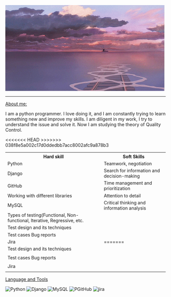 ![Header](https://github.com/11shingo11/11shingo11/blob/main/assets/1fcc.gif)
<hr>
<ins>About me:</ins>

I am a python programmer. I love doing it, and I am constantly trying to learn something new and improve my skills. 
I am diligent in my work, I try to understand the issue and solve it. 
Now I am studying the theory of Quality Control.

<table>

<tr><th>Hard skill</th><th>Soft Skills</th></tr>
<tr><td>Python</td><td>Teamwork, negotiation</td></tr>
<tr><td>Django</td><td>Search for information and decision-making</td></tr>
<tr><td>GitHub</td><td>Time management and prioritization</td></tr> 
<tr><td>Working with different libraries</td><td>Attention to detail</td></tr> 
<tr><td>MySQL</td><td>Critical thinking and information analysis</td></tr> 
<tr><td>Types of testing(Functional, Non-functional, Iterative, Regressive, etc.</td><td></td></tr> 
<<<<<<< HEAD
<tr><td>Test design and its techniques</td><td></td</tr> 
<tr><td>Test cases Bug reports</td><td></td</tr> 
<tr><td>Jira</td><td></td</tr>
=======
<tr><td>Test design and its techniques</td></tr><td></td></tr> 
<tr><td>Test cases Bug reports</td></tr><td></td></tr>  
<tr><td>Jira</td></tr><td></td></tr> 
>>>>>>> 038f8e5a002c17d0ddedbb7acc8002afc9a878b3


</table>




<ins>Language and Tools</ins>


![Python](https://img.shields.io/badge/Python-483D8B?style=for-the-badge&logo=Python)
![Django](https://img.shields.io/badge/Django-483D8B?style=for-the-badge&logo=Django)
![MySQL](https://img.shields.io/badge/MySQL-483D8B?style=for-the-badge&logo=MySQL)
![PGitHub](https://img.shields.io/badge/GitHub-483D8B?style=for-the-badge&logo=GitHub)
![jira](https://img.shields.io/badge/jira-483D8B?style=for-the-badge&logo=Jira)
